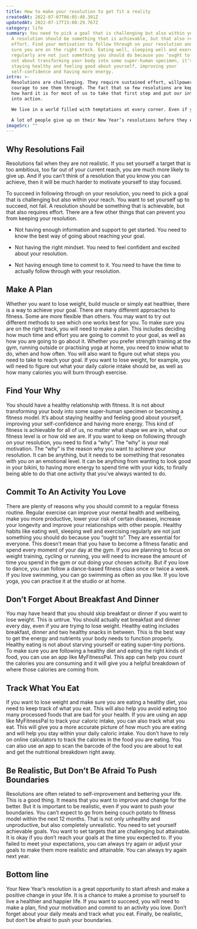 ```yaml
---
title: How to make your resolution to get fit a reality
createdAt: 2022-07-07T06:05:40.391Z
updatedAt: 2022-07-17T15:00:29.767Z
category: life
summary: You need to pick a goal that is challenging but also within your reach.
  A resolution should be something that is achievable, but that also requires
  effort. Find your motivation to follow through on your resolution and make
  sure you are on the right track. Eating well, sleeping well and exercising
  regularly are not just something you should do because you ‘ought to’ It is
  not about transforming your body into some super-human specimen, it’s about
  staying healthy and feeling good about yourself, improving your
  self-confidence and having more energy.
intro: >-
  Resolutions are challenging. They require sustained effort, willpower and
  courage to see them through. The fact that so few resolutions are kept shows
  how hard it is for most of us to take that first step and put our intentions
  into action. 

  We live in a world filled with temptations at every corner. Even if you don’t like going out or meeting new people, there are endless opportunities online, which makes staying in shape even harder. Keeping fit is not an easy task in this modern world but it doesn’t mean it is impossible! You just need to find the right motivation to get started and keep going. 

  A lot of people give up on their New Year’s resolutions before they even begin, because they don’t have a plan of action and fail to consider what will keep them motivated along the way. Let us take a look at how you can make your resolution work:
imageSrc: ""
---
```


## Why Resolutions Fail

Resolutions fail when they are not realistic. If you set yourself a target that is too ambitious, too far out of your current reach, you are much more likely to give up. And if you can’t think of a resolution that you know you can achieve, then it will be much harder to motivate yourself to stay focused.

To succeed in following through on your resolution, you need to pick a goal that is challenging but also within your reach. You want to set yourself up to succeed, not fail. A resolution should be something that is achievable, but that also requires effort.
There are a few other things that can prevent you from keeping your resolution.

- Not having enough information and support to get started. You need to know the best way of going about reaching your goal.

- Not having the right mindset. You need to feel confident and excited about your resolution.

- Not having enough time to commit to it. You need to have the time to actually follow through with your resolution.

## Make A Plan

Whether you want to lose weight, build muscle or simply eat healthier, there is a way to achieve your goal.
There are many different approaches to fitness. Some are more flexible than others. You may want to try out different methods to see which one works best for you.
To make sure you are on the right track, you will need to make a plan. This includes deciding how much time and effort you are going to commit to your goal, as well as how you are going to go about it. Whether you prefer strength training at the gym, running outside or practising yoga at home, you need to know what to do, when and how often.
You will also want to figure out what steps you need to take to reach your goal. If you want to lose weight, for example, you will need to figure out what your daily calorie intake should be, as well as how many calories you will burn through exercise.

## Find Your Why

You should have a healthy relationship with fitness. It is not about transforming your body into some super-human specimen or becoming a fitness model. It’s about staying healthy and feeling good about yourself, improving your self-confidence and having more energy.
This kind of fitness is achievable for all of us, no matter what shape we are in, what our fitness level is or how old we are.
If you want to keep on following through on your resolution, you need to find a “why”. The “why” is your real motivation. The “why” is the reason why you want to achieve your resolution.
It can be anything, but it needs to be something that resonates with you on an emotional level. It can be anything from wanting to look good in your bikini, to having more energy to spend time with your kids, to finally being able to do that one activity that you’ve always wanted to do.

## Commit To An Activity You Love

There are plenty of reasons why you should commit to a regular fitness routine. Regular exercise can improve your mental health and wellbeing, make you more productive, lower your risk of certain diseases, increase your longevity and improve your relationships with other people.
Healthy habits like eating well, sleeping well and exercising regularly are not just something you should do because you “ought to”. They are essential for everyone.
This doesn’t mean that you have to become a fitness fanatic and spend every moment of your day at the gym. If you are planning to focus on weight training, cycling or running, you will need to increase the amount of time you spend in the gym or out doing your chosen activity.
But if you love to dance, you can follow a dance-based fitness class once or twice a week. If you love swimming, you can go swimming as often as you like. If you love yoga, you can practise it at the studio or at home.

## Don’t Forget About Breakfast And Dinner

You may have heard that you should skip breakfast or dinner if you want to lose weight. This is untrue. You should actually eat breakfast and dinner every day, even if you are trying to lose weight.
Healthy eating includes breakfast, dinner and two healthy snacks in between. This is the best way to get the energy and nutrients your body needs to function properly. Healthy eating is not about starving yourself or eating super-tiny portions.
To make sure you are following a healthy diet and eating the right kinds of food, you can use an app like MyFitnessPal. This app can help you count the calories you are consuming and it will give you a helpful breakdown of where those calories are coming from.

## Track What You Eat

If you want to lose weight and make sure you are eating a healthy diet, you need to keep track of what you eat. This will also help you avoid eating too many processed foods that are bad for your health.
If you are using an app like MyFitnessPal to track your caloric intake, you can also track what you eat. This will give you a more accurate picture of how much you are eating and will help you stay within your daily caloric intake.
You don’t have to rely on online calculators to track the calories in the food you are eating. You can also use an app to scan the barcode of the food you are about to eat and get the nutritional breakdown right away.

## Be Realistic, But Don’t Be Afraid To Push Boundaries

Resolutions are often related to self-improvement and bettering your life. This is a good thing. It means that you want to improve and change for the better.
But it is important to be realistic, even if you want to push your boundaries.
You can’t expect to go from being couch potato to fitness model within the next 12 months. That is not only unhealthy and unproductive, but also completely unrealistic.
You need to set yourself achievable goals. You want to set targets that are challenging but attainable.
It is okay if you don’t reach your goals at the time you expected to. If you failed to meet your expectations, you can always try again or adjust your goals to make them more realistic and attainable. You can always try again next year.

## Bottom line

Your New Year’s resolution is a great opportunity to start afresh and make a positive change in your life. It is a chance to make a promise to yourself to live a healthier and happier life. If you want to succeed, you will need to make a plan, find your motivation and commit to an activity you love. Don’t forget about your daily meals and track what you eat. Finally, be realistic, but don’t be afraid to push your boundaries.
